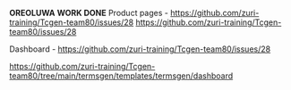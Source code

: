**OREOLUWA**
**WORK DONE**
Product pages - https://github.com/zuri-training/Tcgen-team80/issues/28
https://github.com/zuri-training/Tcgen-team80/issues/28

Dashboard - https://github.com/zuri-training/Tcgen-team80/issues/28

https://github.com/zuri-training/Tcgen-team80/tree/main/termsgen/templates/termsgen/dashboard
